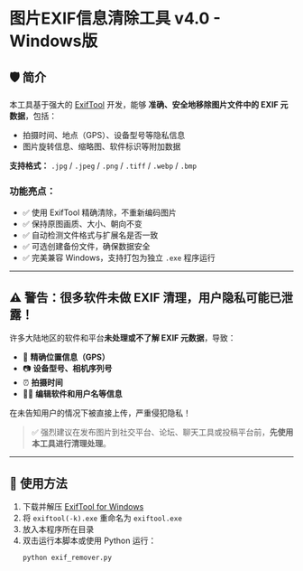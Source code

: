 # 图片EXIF信息清除工具 v4.0 - Windows版

## 🛡️ 简介

本工具基于强大的 [ExifTool](https://exiftool.org/) 开发，能够 **准确、安全地移除图片文件中的 EXIF 元数据**，包括：

- 拍摄时间、地点（GPS）、设备型号等隐私信息  
- 图片旋转信息、缩略图、软件标识等附加数据  

**支持格式：** `.jpg` / `.jpeg` / `.png` / `.tiff` / `.webp` / `.bmp`

### 功能亮点：

- ✅ 使用 ExifTool 精确清除，不重新编码图片  
- ✅ 保持原图画质、大小、朝向不变  
- ✅ 自动检测文件格式与扩展名是否一致  
- ✅ 可选创建备份文件，确保数据安全  
- ✅ 完美兼容 Windows，支持打包为独立 `.exe` 程序运行  

---

## ⚠️ 警告：很多软件未做 EXIF 清理，用户隐私可能已泄露！

许多大陆地区的软件和平台**未处理或不了解 EXIF 元数据**，导致：

- 📍 **精确位置信息（GPS）**
- 📷 **设备型号、相机序列号**
- ⏰ **拍摄时间**
- 🧑‍💻 **编辑软件和用户名等信息**

在未告知用户的情况下被直接上传，严重侵犯隐私！

> ✅ 强烈建议在发布图片到社交平台、论坛、聊天工具或投稿平台前，**先使用本工具进行清理处理**。

---

## 🧰 使用方法

1. 下载并解压 [ExifTool for Windows](https://exiftool.org/)
2. 将 `exiftool(-k).exe` 重命名为 `exiftool.exe`
3. 放入本程序所在目录
4. 双击运行本脚本或使用 Python 运行：
   ```bash
   python exif_remover.py
